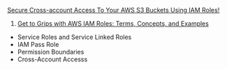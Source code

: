 [Secure Cross-account Access To Your AWS S3 Buckets Using IAM Roles!](https://www.youtube.com/watch?v=5Z_5fxJr05s)

1. [Get to Grips with AWS IAM Roles: Terms, Concepts, and Examples](https://blog.awsfundamentals.com/aws-iam-roles-terms-concepts-and-examples)
- Service Roles and Service Linked Roles
- IAM Pass Role
- Permission Boundaries
- Cross-Account Accesss